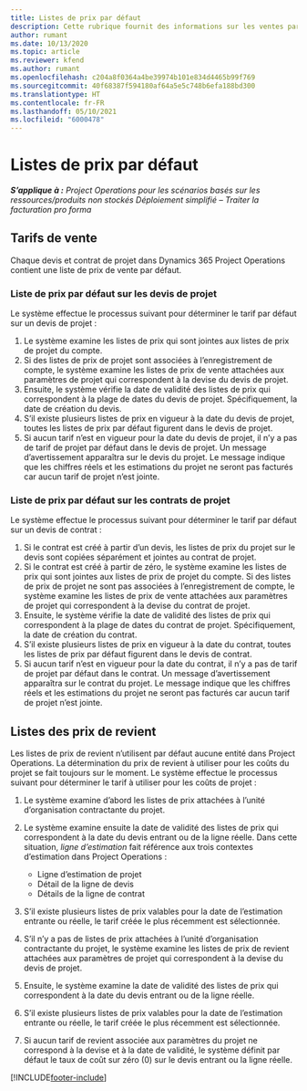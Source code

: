 ```yaml
---
title: Listes de prix par défaut
description: Cette rubrique fournit des informations sur les ventes par défaut et les listes de prix de revient dans Project Operations.
author: rumant
ms.date: 10/13/2020
ms.topic: article
ms.reviewer: kfend
ms.author: rumant
ms.openlocfilehash: c204a8f0364a4be39974b101e834d4465b99f769
ms.sourcegitcommit: 40f68387f594180af64a5e5c748b6efa188bd300
ms.translationtype: HT
ms.contentlocale: fr-FR
ms.lasthandoff: 05/10/2021
ms.locfileid: "6000478"
---
```

# <a name="default-price-lists"></a>Listes de prix par défaut

_**S’applique à :** Project Operations pour les scénarios basés sur les ressources/produits non stockés Déploiement simplifié – Traiter la facturation pro forma_

## <a name="sales-price-lists"></a>Tarifs de vente

Chaque devis et contrat de projet dans Dynamics 365 Project Operations contient une liste de prix de vente par défaut. 

### <a name="price-list-default-on-project-quotes"></a>Liste de prix par défaut sur les devis de projet
Le système effectue le processus suivant pour déterminer le tarif par défaut sur un devis de projet :

1. Le système examine les listes de prix qui sont jointes aux listes de prix de projet du compte. 
2. Si des listes de prix de projet sont associées à l’enregistrement de compte, le système examine les listes de prix de vente attachées aux paramètres de projet qui correspondent à la devise du devis de projet.
3. Ensuite, le système vérifie la date de validité des listes de prix qui correspondent à la plage de dates du devis de projet. Spécifiquement, la date de création du devis.
4. S’il existe plusieurs listes de prix en vigueur à la date du devis de projet, toutes les listes de prix par défaut figurent dans le devis de projet.
5. Si aucun tarif n’est en vigueur pour la date du devis de projet, il n’y a pas de tarif de projet par défaut dans le devis de projet. Un message d’avertissement apparaîtra sur le devis du projet. Le message indique que les chiffres réels et les estimations du projet ne seront pas facturés car aucun tarif de projet n’est jointe.

### <a name="price-list-default-on-project-contracts"></a>Liste de prix par défaut sur les contrats de projet 
Le système effectue le processus suivant pour déterminer le tarif par défaut sur un devis de contrat :

1. Si le contrat est créé à partir d’un devis, les listes de prix du projet sur le devis sont copiées séparément et jointes au contrat de projet.
2. Si le contrat est créé à partir de zéro, le système examine les listes de prix qui sont jointes aux listes de prix de projet du compte. Si des listes de prix de projet ne sont pas associées à l’enregistrement de compte, le système examine les listes de prix de vente attachées aux paramètres de projet qui correspondent à la devise du contrat de projet.
4. Ensuite, le système vérifie la date de validité des listes de prix qui correspondent à la plage de dates du contrat de projet. Spécifiquement, la date de création du contrat.
5. S’il existe plusieurs listes de prix en vigueur à la date du contrat, toutes les listes de prix par défaut figurent dans le devis de contrat.
6. Si aucun tarif n’est en vigueur pour la date du contrat, il n’y a pas de tarif de projet par défaut dans le contrat. Un message d’avertissement apparaîtra sur le contrat du projet. Le message indique que les chiffres réels et les estimations du projet ne seront pas facturés car aucun tarif de projet n’est jointe.

## <a name="cost-price-lists"></a>Listes des prix de revient

Les listes de prix de revient n’utilisent par défaut aucune entité dans Project Operations. La détermination du prix de revient à utiliser pour les coûts du projet se fait toujours sur le moment. Le système effectue le processus suivant pour déterminer le tarif à utiliser pour les coûts de projet :

1. Le système examine d’abord les listes de prix attachées à l’unité d’organisation contractante du projet.
2. Le système examine ensuite la date de validité des listes de prix qui correspondent à la date du devis entrant ou de la ligne réelle. Dans cette situation, *ligne d’estimation* fait référence aux trois contextes d’estimation dans Project Operations :

    - Ligne d’estimation de projet
    - Détail de la ligne de devis
    - Détails de la ligne de contrat
  
3. S’il existe plusieurs listes de prix valables pour la date de l’estimation entrante ou réelle, le tarif créée le plus récemment est sélectionnée.
4. S’il n’y a pas de listes de prix attachées à l’unité d’organisation contractante du projet, le système examine les listes de prix de revient attachées aux paramètres de projet qui correspondent à la devise du devis de projet.
5. Ensuite, le système examine la date de validité des listes de prix qui correspondent à la date du devis entrant ou de la ligne réelle. 
6. S’il existe plusieurs listes de prix valables pour la date de l’estimation entrante ou réelle, le tarif créée le plus récemment est sélectionnée.
7. Si aucun tarif de revient associée aux paramètres du projet ne correspond à la devise et à la date de validité, le système définit par défaut le taux de coût sur zéro (0) sur le devis entrant ou la ligne réelle.


[!INCLUDE[footer-include](../includes/footer-banner.md)]